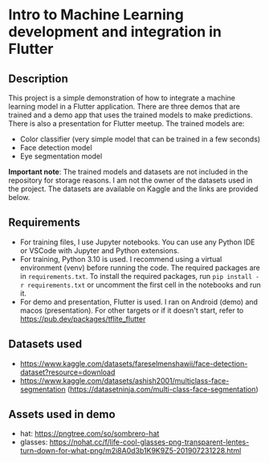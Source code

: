 # Intro to Machine Learning development and integration in Flutter

## Description
This project is a simple demonstration of how to integrate a machine learning model in a Flutter application. There are three demos that are trained and a demo app that uses the trained models to make predictions. There is also a presentation for Flutter meetup. The trained models are:
- Color classifier (very simple model that can be trained in a few seconds)
- Face detection model
- Eye segmentation model

**Important note**: The trained models and datasets are not included in the repository for storage reasons. I am not the owner of the datasets used in the project. The datasets are available on Kaggle and the links are provided below.

## Requirements
- For training files, I use Jupyter notebooks. You can use any Python IDE or VSCode with Jupyter and Python extensions.
- For training, Python 3.10 is used. I recommend using a virtual environment (venv) before running the code. The required packages are in `requirements.txt`. To install the required packages, run `pip install -r requirements.txt` or uncomment the first cell in the notebooks and run it.
- For demo and presentation, Flutter is used. I ran on Android (demo) and macos (presentation). For other targets or if it doesn't start, refer to https://pub.dev/packages/tflite_flutter

## Datasets used
- https://www.kaggle.com/datasets/fareselmenshawii/face-detection-dataset?resource=download
- https://www.kaggle.com/datasets/ashish2001/multiclass-face-segmentation (https://datasetninja.com/multi-class-face-segmentation)

## Assets used in demo
- hat: https://pngtree.com/so/sombrero-hat
- glasses: https://nohat.cc/f/life-cool-glasses-png-transparent-lentes-turn-down-for-what-png/m2i8A0d3b1K9K9Z5-201907231228.html